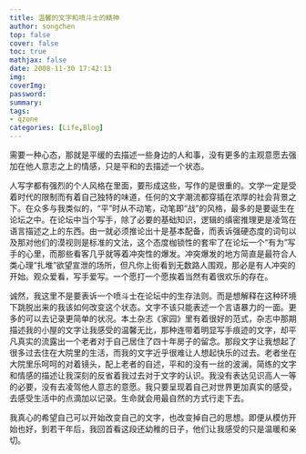 ```yaml
---
title: 温馨的文字和喷斗士的精神
author: songchen
top: false
cover: false
toc: true
mathjax: false
date: 2008-11-30 17:42:13
img:
coverImg:
password:
summary:
tags:
- qzone
categories: [Life,Blog]
---
```

需要一种心态，那就是平缓的去描述一些身边的人和事，没有更多的主观意愿去强加在他人意志之上的情感，只是平和的去描述一个状态。

人写字都有强烈的个人风格在里面，要形成这些，写作的是很重的。文学一定是受着时代的限制而有着自己独特的味道，任何的文字潮流都穿插在浓厚的社会背景之下。在众多与我类似的，“平”时从不动笔，动笔即“战”的风格，最多的是要诞生在论坛之中。在论坛中当个写手，除了必要的基础知识，逻辑的缜密推理更是凌驾在语言描述之上的东西。由一就必须推论出十是基本配备，而表诉强硬态度的词句以及那对他们的漠视则是标准的文法，这个态度枷锁性的套牢了在论坛一个“有为”写手的心里，而那些看客几乎就等着冲突性的爆发。冲突爆发的地方简直是最符合人类心理“扎堆”欲望宣泄的场所，但凡你上街看到无数路人围观，那必是有人冲突的开始。观众爱看，写手爱写。一个愿打一个愿挨着当然有着很欢乐的存在。

诚然，我这里不是要表诉一个喷斗士在论坛中的生存法则。而是想解释在这种环境下跳脱出来的我该如何改变这个状态。文字不该只能表述一个言语暴力的一面。更多的可以去记录更简单的状况。本土杂志《家园》里有着很好的范式，杂志中那期描述我的小屋的文字让我感受的温馨无比，那种连带着明显写手痕迹的文字，却平凡真实的流露出一个老者对于自己居住了四十年房子的留念。那段文字让我想起了很多过去住在大院里的生活，而我的文字近乎很难让人想起快乐的过去。老者坐在大院里乐呵呵的对着镜头，配上老者的自述，平和的没有一丝的波澜，简练的文字和情感的描述让我深刻的反省着我过去对于文字的认识。我没有表达见识高人一等的必要，没有去凌驾他人意志的意愿。我只要呈现着自己对世界更加真实的感受，去感受生活中的点滴加以记录。生命就会用最自然的方式行走下去。

我真心的希望自己可以开始改变自己的文字，也改变掉自己的思想。即便从模仿开始也好，到若干年后，我回首看这段还幼稚的日子，他们让我感受的只是温暖和亲切。